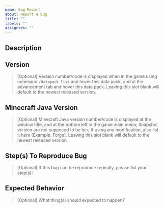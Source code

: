 ```yaml
---
name: Bug Report
about: Report a bug
title: ""
labels: ""
assignees: ""
---
```

## Description



## Version

> [Optional] Version number/code is displayed when in the game using command `/datapack list` and hover this data pack, and at the advancement tab and hover this data pack. Leaving this slot blank will default to the newest released version.



## Minecraft Java Version

> [Optional] Minecraft Java version number/code is displayed at the window title, and at the bottom left in the game main menu; Snapshot version are not supposed to be her; If using any modification, also list it here (Example: Forge). Leaving this slot blank will default to the newest released version.



## Step(s) To Reproduce Bug

> [Optional] If this bug can be reproduce repeatly, please list your step(s)!



## Expected Behavior

> [Optional] What thing(s) should expected to happen?


